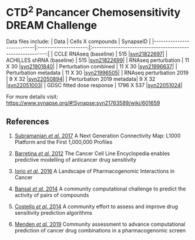 
# CTD<sup>2</sup> Pancancer Chemosensitivity DREAM Challenge

Data files include:
| Data                      | Cells X compounds     | SynapseID                                                  |
|---------------------------|:---------------------:|:----------------------------------------------------------:|
| CCLE RNAseq (baseline)    | 515                   |[syn21822697](https://www.synapse.org/#!Synapse:syn21822697)|
| ACHILLES shRNA (baseline) | 515                   |[syn21822699](https://www.synapse.org/#!Synapse:syn21822699)|
| RNAseq perturbation       | 11 X 30               |[syn21901840](https://www.synapse.org/#!Synapse:syn21901840)|
| Perturbation combined     | 11 X 30               |[syn21996637](https://www.synapse.org/#!Synapse:syn21996637)|
| Perturbation metadata     | 11 X 30               |[syn21996505](https://www.synapse.org/#!Synapse:syn21996505)|
| RNAseq perturbation 2019  | 9 X 32                |[syn22050894](https://www.synapse.org/#!Synapse:syn22050894)|
| Perturbation 2019 metadata| 9 X 32                |[syn22051003](https://www.synapse.org/#!Synapse:syn22051003)|
| GDSC fitted dose response | 1796 X 537             |[syn22051024](https://www.synapse.org/#!Synapse:syn22051024)|


For more details visit:
https://www.synapse.org/#!Synapse:syn21763589/wiki/601659

## References

1. [Subramanian *et al.* 2017](https://www.cell.com/action/showPdf?pii=S0092-8674%2817%2931309-0)
A Next Generation Connectivity Map: L1000 Platform and the First 1,000,000 Profiles

2. [Barretina *et al.* 2012](https://www.nature.com/articles/nature11003)
The Cancer Cell Line Encyclopedia enables predictive modelling of anticancer drug sensitivity

3. [Iorio *et al.* 2016](https://www.cell.com/action/showPdf?pii=S0092-8674%2816%2930746-2)
 A Landscape of Pharmacogenomic Interactions in Cancer
 
4. [Bansal *et al.* 2014](https://www.nature.com/articles/nbt.3052.pdf)
A community computational challenge to predict the activity of pairs of compounds

5. [Costello *et al.* 2014](https://www.nature.com/articles/nbt.2877.pdf)
A community effort to assess and improve drug sensitivity prediction algorithms

6. [Menden *et al.* 2019](https://www.nature.com/articles/s41467-019-09799-2.pdf)
Community assessment to advance computational prediction of cancer drug combinations in a pharmacogenomic screen
